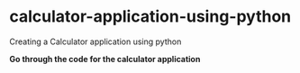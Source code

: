 # calculator-application-using-python
Creating a Calculator application using python

**Go through the code for the calculator application**
